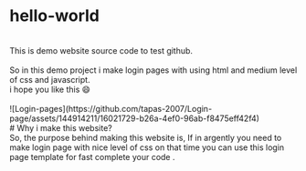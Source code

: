 # hello-world
<br>
This is demo website source code to test github.
<br><br>
So in this demo project i make login pages with using html and medium level of css and javascript. 
<br>
i hope you like this &#128516;
<br><br>
![Login-pages](https://github.com/tapas-2007/Login-page/assets/144914211/16021729-b26a-4ef0-96ab-f8475eff42f4)
<br>
# Why i make this website?
<br>
So, the purpose behind making this website is, If in argently you need to make login page with nice level of css on that time you can use this login page template for fast complete your code .  
